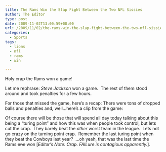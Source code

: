 ```yaml
---
title: The Rams Win the Slap Fight Between the Two NFL Sissies
author: The Editor
type: post
date: 2009-11-02T13:00:59+00:00
url: /2009/11/02/the-rams-win-the-slap-fight-between-the-two-nfl-sissies/
categories:
  - Sports
tags:
  - lions
  - nfl
  - rams
  - win

---
```

Holy crap the Rams won a game!

Let me rephrase: _Steve Jackson_ won a game.  The rest of them stood around and took penalties for a few hours.

For those that missed the game, here&#8217;s a recap: There were tons of dropped balls and penalties and, well&#8230;here&#8217;s a clip from the game:
  


Of course there will be those that will spend all day today talking about this being a &#8220;turing point&#8221; and how this was when people took control, but lets cut the crap.  They barely beat the _other_ worst team in the league.  Lets not go crazy on the turning point crap.  Remember the last turing point when they beat the Cowboys last year?  &#8230;oh yeah, that was the last time the Rams <span style="text-decoration: line-through;">one</span> won [_Editor&#8217;s Note: Crap. FAILure is contagious apparently._].